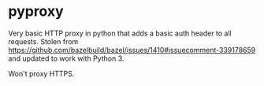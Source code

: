 # pyproxy

Very basic HTTP proxy in python that adds a basic auth header to all requests.
Stolen from https://github.com/bazelbuild/bazel/issues/1410#issuecomment-339178659 and updated to work with Python 3.

Won't proxy HTTPS.

